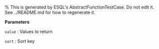 % This is generated by ESQL's AbstractFunctionTestCase. Do not edit it. See ../README.md for how to regenerate it.

**Parameters**

`value`
:   Values to return

`sort`
:   Sort key

